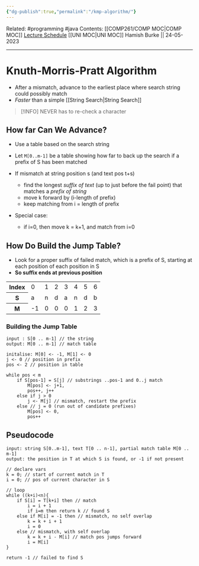 ```yaml
---
{"dg-publish":true,"permalink":"/kmp-algorithm/"}
---
```


Related: #programming #java 
Contents: [[COMP261/COMP MOC\|COMP MOC]]
[Lecture Schedule](https://ecs.wgtn.ac.nz/Courses/COMP261_2023T1/LectureSchedule)
[[UNI MOC\|UNI MOC]]
Hamish Burke || 24-05-2023
***

# Knuth-Morris-Pratt Algorithm

- After a mismatch, advance to the earliest place where search string could possibly match
- *Faster* than a simple [[String Search\|String Search]]

> [!INFO]
> NEVER has to re-check a character

## How far Can We Advance?

- Use a table based on the search string
- Let `M[0..m-1]` be a table showing how far to back up the search if a prefix of S has been matched

- If mismatch at string position s (and text pos t+s)
	- find the longest *suffix of text* (up to just before the fail point) that matches a *prefix of string*
	- move k forward by (i-length of prefix)
	- keep matching from i = length of prefix
- Special case:
	- if i=0, then move k = k+1, and match from i=0

## How Do Build the Jump Table?

- Look for a proper suffix of failed match, which is a prefix of S, starting at each position of each position in S
- **So suffix ends at previous position**

<table>
  <tr>
    <th>Index</th>
    <td>0</td>
    <td>1</td>
    <td>2</td>
    <td>3</td>
    <td>4</td>
	<td>5</td>
	<td>6</td>
  </tr>
  <tr>
    <th>S</th>
    <td>a</td>
    <td>n</td>
    <td>d</td>
    <td>a</td>
    <td>n</td>
	<td>d</td>
	<td>b</td>
  </tr>
  <tr>
    <th>M</th>
	<td>-1</td>
    <td>0</td>
    <td>0</td>
    <td>0</td>
    <td>1</td>
    <td>2</td>
    <td>3</td>
  </tr>
</table>

### Building the Jump Table

```
input : S[0 .. m-1] // the string
output: M[0 .. m-1] // match table

initalise: M[0] <- -1, M[1] <- 0
j <- 0 // position in prefix
pos <- 2 // position in table

while pos < m
	if S[pos-1] = S[j] // substrings ..pos-1 and 0..j match
		M[pos] <- j+1,
		pos++, j++
	else if j > 0
		j <- M[j] // mismatch, restart the prefix
	else // j = 0 (run out of candidate prefixes)
		M[pos] <- 0,
		pos++
```

## Pseudocode

```
input: string S[0..m-1], text T[0 .. n-1], partial match table M[0 .. m-1]
output: the position in T at which S is found, or -1 if not present

// declare vars
k = 0; // start of current match in T
i = 0; // pos of current character in S

// loop
while ((k+i)<n){
	if S[i] = T[k+i] then // match
		i = i + 1
		if i=m then return k // found S
	else if M[i] = -1 then // mismatch, no self overlap
		k = k + i + 1
		i = 0
	else // mismatch, with self overlap
		k = k + i - M[i] // match pos jumps forward
		i = M[i]
}

return -1 // failed to find S
```
